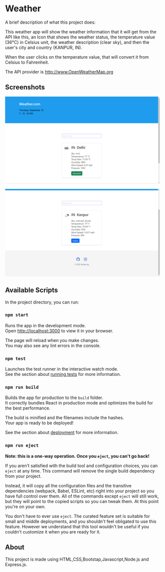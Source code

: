 # Weather

A brief description of what this project does:

This weather app will show the weather information that it will get from the API like this, an Icon that shows the weather status, the temperature value (36°C) in Celsius unit, the weather description (clear sky), and then the user's city and country (KANPUR, IN).

When the user clicks on the temperature value, that will convert it from Celsius to Fahrenheit.

The API provider is http://www.OpenWeatherMap.org

## Screenshots
[<img src="./image/image1.png" alt="Good Weather preview" width="567">](./image/image1.png)

  [<img src="./image/image2.png" alt="Good Weather preview" width="567">](./image/image2.png)

## Available Scripts

In the project directory, you can run:

### `npm start`

Runs the app in the development mode.\
Open [http://localhost:3000](http://localhost:3000) to view it in your browser.

The page will reload when you make changes.\
You may also see any lint errors in the console.

### `npm test`

Launches the test runner in the interactive watch mode.\
See the section about [running tests](https://facebook.github.io/create-react-app/docs/running-tests) for more information.

### `npm run build`

Builds the app for production to the `build` folder.\
It correctly bundles React in production mode and optimizes the build for the best performance.

The build is minified and the filenames include the hashes.\
Your app is ready to be deployed!

See the section about [deployment](https://facebook.github.io/create-react-app/docs/deployment) for more information.

### `npm run eject`

**Note: this is a one-way operation. Once you `eject`, you can't go back!**

If you aren't satisfied with the build tool and configuration choices, you can `eject` at any time. This command will remove the single build dependency from your project.

Instead, it will copy all the configuration files and the transitive dependencies (webpack, Babel, ESLint, etc) right into your project so you have full control over them. All of the commands except `eject` will still work, but they will point to the copied scripts so you can tweak them. At this point you're on your own.

You don't have to ever use `eject`. The curated feature set is suitable for small and middle deployments, and you shouldn't feel obligated to use this feature. However we understand that this tool wouldn't be useful if you couldn't customize it when you are ready for it.
 
 ## About  
 This project is made using HTML,CSS,Bootstap,Javascript,Node.js and Express.js.
